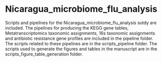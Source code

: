 # Nicaragua_microbiome_flu_analysis

Scripts and pipelines for the Nicaragua_microbiome_flu_analysis sutdy are included. The pipelines for producing the KEGG gene tables, Metatranscriptomics taxonomic assignments, 16s taxonomic assignments and antibiotic resistance gene profiles are included in the pipeline folder. The scripts related to these pipelines are in the scripts_pipeline folder. The scripts used to generate the figures and tables in the manuscript are in the scripts_figure_table_generation folder. 
